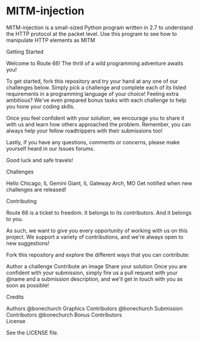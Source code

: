 # MITM-injection
MITM-injection is a small-sized Python program written in 2.7 to understand the HTTP protocol at the packet level. Use this program to see how to manipulate HTTP elements as MITM

Getting Started

Welcome to Route 66! The thrill of a wild programming adventure awaits you!

To get started, fork this repository and try your hand at any one of our challenges below. Simply pick a challenge and complete each of its listed requirements in a programming language of your choice! Feeling extra ambitious? We've even prepared bonus tasks with each challenge to help you hone your coding skills.

Once you feel confident with your solution, we encourage you to share it with us and learn how others approached the problem. Remember, you can always help your fellow roadtrippers with their submissions too!

Lastly, if you have any questions, comments or concerns, please make yourself heard in our Issues forums.

Good luck and safe travels!

Challenges

Hello Chicago, IL
Gemini Giant, IL
Gateway Arch, MO
Get notified when new challenges are released!

Contributing

Route 66 is a ticket to freedom. It belongs to its contributors. And it belongs to you.

As such, we want to give you every opportunity of working with us on this project. We support a variety of contributions, and we're always open to new suggestions!

Fork this repository and explore the different ways that you can contribute:

Author a challenge
Contribute an image
Share your solution
Once you are confident with your submission, simply fire us a pull request with your @name and a submission description, and we'll get in touch with you as soon as possible!

Credits

Authors	@bonechurch
Graphics Contributors	@bonechurch
Submission Contributors	@bonechurch
Bonus Contributors	
License

See the LICENSE file.
